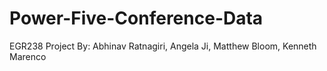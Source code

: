 # Power-Five-Conference-Data
EGR238 Project
By: Abhinav Ratnagiri, Angela Ji, Matthew Bloom, Kenneth Marenco
